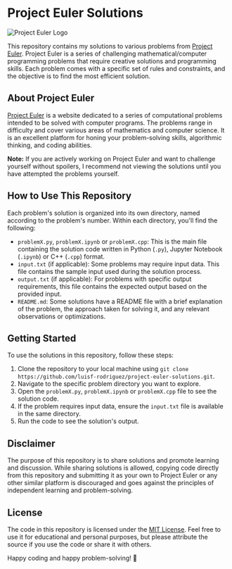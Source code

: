 # Project Euler Solutions

![Project Euler Logo](https://github.com/pmentor/Project-Euler-Solutions/assets/101071780/7f363675-0548-4dd1-86b2-d2dc765398dc)


This repository contains my solutions to various problems from [Project Euler](https://projecteuler.net/). Project Euler is a series of challenging mathematical/computer programming problems that require creative solutions and programming skills. Each problem comes with a specific set of rules and constraints, and the objective is to find the most efficient solution.

## About Project Euler

[Project Euler](https://projecteuler.net/) is a website dedicated to a series of computational problems intended to be solved with computer programs. The problems range in difficulty and cover various areas of mathematics and computer science. It is an excellent platform for honing your problem-solving skills, algorithmic thinking, and coding abilities.

**Note:** If you are actively working on Project Euler and want to challenge yourself without spoilers, I recommend not viewing the solutions until you have attempted the problems yourself.

## How to Use This Repository

Each problem's solution is organized into its own directory, named according to the problem's number. Within each directory, you'll find the following:

- `problemX.py`, `problemX.ipynb` or `problemX.cpp`: This is the main file containing the solution code written in Python (`.py`), Jupyter Notebook (`.ipynb`) or C++ (`.cpp`) format.
- `input.txt` (if applicable): Some problems may require input data. This file contains the sample input used during the solution process.
- `output.txt` (if applicable): For problems with specific output requirements, this file contains the expected output based on the provided input.
- `README.md`: Some solutions have a README file with a brief explanation of the problem, the approach taken for solving it, and any relevant observations or optimizations.

## Getting Started

To use the solutions in this repository, follow these steps:

1. Clone the repository to your local machine using `git clone https://github.com/luisf-rodriguez/project-euler-solutions.git`.
2. Navigate to the specific problem directory you want to explore.
3. Open the `problemX.py`, `problemX.ipynb` or `problemX.cpp` file to see the solution code.
4. If the problem requires input data, ensure the `input.txt` file is available in the same directory.
5. Run the code to see the solution's output.

## Disclaimer

The purpose of this repository is to share solutions and promote learning and discussion. While sharing solutions is allowed, copying code directly from this repository and submitting it as your own to Project Euler or any other similar platform is discouraged and goes against the principles of independent learning and problem-solving.

## License

The code in this repository is licensed under the [MIT License](LICENSE). Feel free to use it for educational and personal purposes, but please attribute the source if you use the code or share it with others.

Happy coding and happy problem-solving! 🚀
